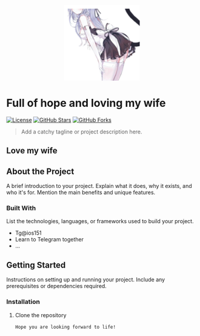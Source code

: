 <p align="center">
  <img src="https://raw.githubusercontent.com/Yu9191/-/main/nv2.png" alt="https://raw.githubusercontent.com/Yu9191/-/main/nv2.png" width="200" height="200">
</p>

# Full of hope and loving my wife

[![License](https://img.shields.io/badge/license-MIT-blue.svg)](LICENSE)
[![GitHub Stars](https://img.shields.io/github/stars/Yu9191/Yu9191.svg)](https://github.com/Yu9191/Yu9191/stargazers)
[![GitHub Forks](https://img.shields.io/github/forks/Yu9191/Yu9191.svg)](https://github.com/Yu9191/Yu9191/network/members)

> Add a catchy tagline or project description here.

<!-- Add a screenshot, demo GIF, or any visual representation of your project -->

## Love my wife



## About the Project

A brief introduction to your project. Explain what it does, why it exists, and who it's for. Mention the main benefits and unique features.

### Built With

List the technologies, languages, or frameworks used to build your project.

- Tg@ios151
- Learn to Telegram together
- ...

<!-- Add screenshots, gifs, or any visual representation of your project -->

## Getting Started

Instructions on setting up and running your project. Include any prerequisites or dependencies required.

### Installation

1. Clone the repository
   ```sh
   Hope you are looking forward to life!